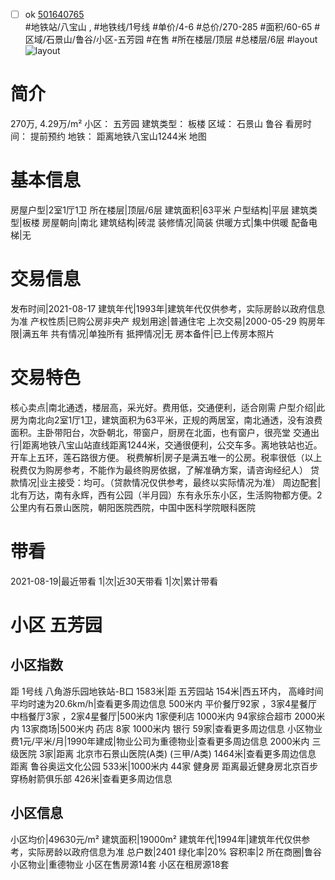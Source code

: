 - [ ] ok [501640765](https://bj.5i5j.com/ershoufang/501640765.html)  
 #地铁站/八宝山 ,  #地铁线/1号线
#单价/4-6 #总价/270-285 #面积/60-65   #区域/石景山/鲁谷/小区-五芳园 #在售 #所在楼层/顶层 #总楼层/6层 #layout 
![layout](http://image2a.5i5j.com/bdir/layout/41099.jpg_P5.jpg) 
# 简介 
 270万,  4.29万/m² 
小区： 五芳园
建筑类型： 板楼
区域： 石景山 鲁谷
看房时间： 提前预约
地铁： 距离地铁八宝山1244米 地图
# 基本信息 
 房屋户型|2室1厅1卫
所在楼层|顶层/6层
建筑面积|63平米
户型结构|平层
建筑类型|板楼
房屋朝向|南北
建筑结构|砖混
装修情况|简装
供暖方式|集中供暖
配备电梯|无
# 交易信息 
 发布时间|2021-08-17
建筑年代|1993年|建筑年代仅供参考，实际房龄以政府信息为准
产权性质|已购公房非央产
规划用途|普通住宅
上次交易|2000-05-29
购房年限|满五年
共有情况|单独所有
抵押情况|无
房本备件|已上传房本照片
# 交易特色 
 核心卖点|南北通透，楼层高，采光好。费用低，交通便利，适合刚需
户型介绍|此房为南北向2室1厅1卫，建筑面积为63平米，正规的两居室，南北通透，没有浪费面积。主卧带阳台，次卧朝北，带窗户，厨房在北面，也有窗户，很亮堂
交通出行|距离地铁八宝山站直线距离1244米，交通很便利，公交车多。离地铁站也近。开车上五环，莲石路很方便。
税费解析|房子是满五唯一的公房。税率很低（以上税费仅为购房参考，不能作为最终购房依据，了解准确方案，请咨询经纪人）
贷款情况|业主接受：均可。（贷款情况仅供参考，最终以实际情况为准）
周边配套|北有万达，南有永辉，西有公园（半月园）东有永乐东小区，生活购物都方便。2公里内有石景山医院，朝阳医院西院，中国中医科学院眼科医院
# 带看 
 2021-08-19|最近带看	 1|次|近30天带看	 1|次|累计带看
# 小区 五芳园
## 小区指数 
 距 1号线 八角游乐园地铁站-B口 1583米|距 五芳园站 154米|西五环内， 高峰时间平均时速为20.6km/h|查看更多周边信息
500米内 平价餐厅92家 ，3家4星餐厅
中档餐厅3家 ，2家4星餐厅|500米内 1家便利店
1000米内 94家综合超市
2000米内 13家商场|500米内 药店 8家
1000米内 银行 59家|查看更多周边信息
小区物业费1元/平米/月|1990年建成|物业公司为重德物业|查看更多周边信息
2000米内 三级医院 3家|距离 北京市石景山医院(A类) (三甲/A类) 1464米|查看更多周边信息
距离 鲁谷奥运文化公园 533米|1000米内 44家 健身房
距离最近健身房北京百步穿杨射箭俱乐部 426米|查看更多周边信息
## 小区信息 
 小区均价|49630元/m²
建筑面积|19000m²
建筑年代|1994年|建筑年代仅供参考，实际房龄以政府信息为准
总户数|2401
绿化率|20%
容积率|2
所在商圈|鲁谷
小区物业|重德物业
小区在售房源14套
小区在租房源18套
